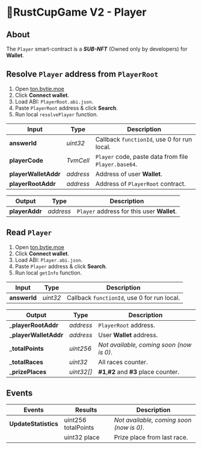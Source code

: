 # 🏁RustCupGame V2 - Player

## About
The `Player` smart-contract is a ___SUB-NFT___ (Owned only by developers) for __Wallet__.

## Resolve `Player` address from `PlayerRoot`

1. Open [ton.bytie.moe](https://ton.bytie.moe/executor)
2. Click __Connect wallet__.
3. Load ABI: `PlayerRoot.abi.json`.
4. Paste `PlayerRoot` address & click __Search__.
5. Run local `resolvePlayer` function.

|Input|Type|Description|
|-|-|-|
__answerId__|_uint32_|Callback `functionId`, use 0 for run local.|
__playerCode__|_TvmCell_|`Player` code, paste data from file `Player.base64`.|
__playerWalletAddr__|_address_|Address of user __Wallet__.|
__playerRootAddr__|_address_|Address of `PlayerRoot` contract.

|Output|Type|Description|
|-|-|-|
__playerAddr__|_address_|`Player` address for this user __Wallet__.|

## Read `Player`

1. Open [ton.bytie.moe](https://ton.bytie.moe/executor)
2. Click __Connect wallet__.
3. Load ABI: `Player.abi.json`.
4. Paste `Player` address & click __Search__.
5. Run local `getInfo` function.

|Input|Type|Description|
|-|-|-|
__answerId__|_uint32_|Callback `functionId`, use 0 for run local.|

|Output|Type|Description|
|-|-|-|
___playerRootAddr__|_address_|`PlayerRoot` address.|
___playerWalletAddr__|_address_|User __Wallet__ address.|
___totalPoints__|_uint256_|_Not available, coming soon (now is 0)_.|
___totalRaces__|_uint32_|All races counter.|
___prizePlaces__|_uint32[]_|__#1__,__#2__ and __#3__ place counter.|


## Events

|Events|Results|Description|
|-|-|-|
__UpdateStatistics__|uint256 totalPoints|_Not available, coming soon (now is 0)_.|
||uint32 place|Prize place from last race.